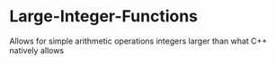 # Large-Integer-Functions
Allows for simple arithmetic operations integers larger than what C++ natively allows
